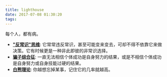 ```yaml
---
title: lighthouse
date: 2017-07-08 01:30:20
tags:
---
```


每个人，都有病。

- **["反常识"思维](http://www.xinli001.com/info/100010740)**: 它常常违反常识，甚至可能变来变去，可却不得不依靠它来做决策。它有时候更是一种非此即彼的非常识选择。
- **[骗子综合征](http://baike.baidu.com/link?url=M-ktMjfi_a6ffwZ5jAotZABXKL0JcOxsc6xnXLWD33R8KFd1-bKZy1VTdeygWcTHbvos9bQ6FLyPOnKB_0E_1H4ESwgB-rKPEGICs9U1k_CKnMJkjN_OZUbCwmW1KGy2Orr5uG9EkOAqiA34Q3AQL_)**: 一直无法相信个体成功是自身努力的结果，或是不相信个体成功是自身努力或自身技能过硬的结果。
- **[白熊理论](http://baike.baidu.com/link?url=hGsJ8b6Dm5Id9J7DmiJQF5j0EWTzIJ0E9OWBNlgVVEmV68zaUYV4drTPFHfiRH-7bfXAD6FxAMjIm58O3PbjFImbD08q8tZVKVniXpc04GTX7bpMc1yPP0dwqCohydzU)**: 你越想忘掉某事，记住它的几率就越高。
